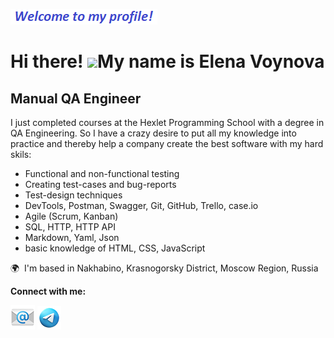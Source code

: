![header](https://github.com/Linchuki/Linchuki/blob/main/Welcome.png)

Hi there! ![](https://user-images.githubusercontent.com/18350557/176309783-0785949b-9127-417c-8b55-ab5a4333674e.gif)My name is Elena Voynova
=====================================================================================================================================

Manual QA Engineer
------------------

I just completed courses at the Hexlet Programming School with a degree in QA Engineering. So I have a crazy desire to put all my knowledge into practice and thereby help a company create the best software with my hard skils: 
* Functional and non-functional testing
* Creating test-cases and bug-reports
* Test-design techniques
* DevTools, Postman, Swagger, Git, GitHub, Trello, case.io
* Agile (Scrum, Kanban)
* SQL, HTTP, HTTP API
* Markdown, Yaml, Json
* basic knowledge of HTML, CSS, JavaScript

🌍  I'm based in Nakhabino, Krasnogorsky District, Moscow Region, Russia

**Connect with me:**

[![linchukimail@gmail.com](https://github.com/Linchuki/Linchuki/blob/main/icons8-%D1%8D%D0%BB%D0%B5%D0%BA%D1%82%D1%80%D0%BE%D0%BD%D0%BD%D0%B0%D1%8F-%D0%BF%D0%BE%D1%87%D1%82%D0%B0-96.png)](mailto:linchukimail@gmail.com) [![@Linchuki](https://github.com/Linchuki/Linchuki/blob/main/icons8-%D1%82%D0%B5%D0%BB%D0%B5%D0%B3%D1%80%D0%B0%D0%BC-94.png)](https://t.me/Linchuki)
